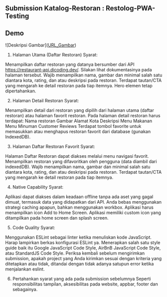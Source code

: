 # 
## Submission Katalog-Restoran : Restolog-PWA-Testing
## Demo

![Deskripsi Gambar]([URL_Gambar](https://github.com/kodeman274/hilman-webprofil.github.io/assets/99820483/27122356-ed57-4888-982a-bac71e78f337
))

1. Halaman Utama (Daftar Restoran)
Syarat:

Menampilkan daftar restoran yang datanya bersumber dari API https://restaurant-api.dicoding.dev/. Silakan lihat dokumentasinya pada halaman tersebut.
Wajib menampilkan nama, gambar dan minimal salah satu diantara kota, rating, dan atau deskripsi pada restoran.
Terdapat tautan/CTA yang mengarah ke detail restoran pada tiap itemnya.
Hero elemen tetap dipertahankan.

2. Halaman Detail Restoran
Syarat:

Menampilkan detail dari restoran yang dipilih dari halaman utama (daftar restoran) atau halaman favorit restoran.
Pada halaman detail restoran harus terdapat:
Nama restoran
Gambar
Alamat
Kota
Deskripsi
Menu Makanan
Menu Minuman
Customer Reviews
Terdapat tombol favorite untuk memasukkan atau menghapus restoran favorit dari database (gunakan IndexedDB).

3. Halaman Daftar Restoran Favorit
Syarat:

Halaman Daftar Restoran dapat diakses melalui menu navigasi favorit.
Menampilkan restoran yang difavoritkan oleh pengguna (data diambil dari indexedDB).
Wajib menampilkan nama, gambar dan minimal salah satu diantara kota, rating, dan atau deskripsi pada restoran.
Terdapat tautan/CTA yang mengarah ke detail restoran pada tiap itemnya.

4. Native Capability
Syarat:

Aplikasi dapat diakses dalam keadaan offline tanpa ada aset yang gagal dimuat, termasuk data yang didapatkan dari API. Anda bebas menggunakan strategi caching apapun, bahkan menggunakan workbox.
Aplikasi harus menampilkan icon Add to Home Screen.
Aplikasi memiliki custom icon yang ditampilkan pada home screen dan splash screen.

5. Code Quality
Syarat:

Menggunakan ESLint sebagai linter ketika menuliskan kode JavaScript. Harap lampirkan berkas konfigurasi ESLint ya.
Menerapkan salah satu style guide baik itu Google JavaScript Code Style, AirBnB JavaScript Code Style, atau StandardJS Code Style.
Periksa kembali sebelum mengirimkan submission, apakah project yang Anda kirimkan sesuai dengan kriteria yang ditetapkan atau tidak, ditandai dengan tidak adanya satupun error ketika menjalankan eslint.

6. Pertahankan syarat yang ada pada submission sebelumnya
Seperti responsibilitas tampilan, aksesibilitas pada website, appbar, footer dan sebagainya.

 
